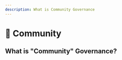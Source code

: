 ```yaml
---
description: What is Community Governance
---
```


# 📨 Community

## What is "Community" Governance?&#x20;

